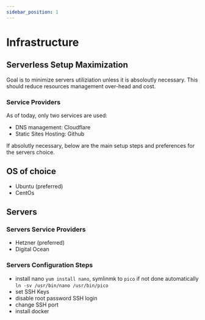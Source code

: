 ```yaml
---
sidebar_position: 1
---
```


# Infrastructure

## Serverless Setup Maximization

Goal is to minimize servers utiliziation unless it is absoloutly necessary. This should reduce resources management over-head and cost.

### Service Providers

As of today, only two services are used:

- DNS management: Cloudflare
- Static Sites Hosting: Github

If absolutly necessary, below are the main setup steps and preferences for the servers choice.

## OS of choice

- Ubuntu (preferred)
- CentOs

## Servers

### Servers Service Providers

- Hetzner (preferred)
- Digital Ocean

### Servers Configuration Steps

- install nano `yum install nano`, symlinmk to `pico` if not done automatically `ln -sv /usr/bin/nano /usr/bin/pico`
- set SSH Keys
- disable root password SSH login
- change SSH port
- install docker
